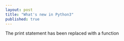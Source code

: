 ```yaml
---
layout: post
title: "What's new in Python3"
published: true
---
```

The print statement has been replaced with a function
